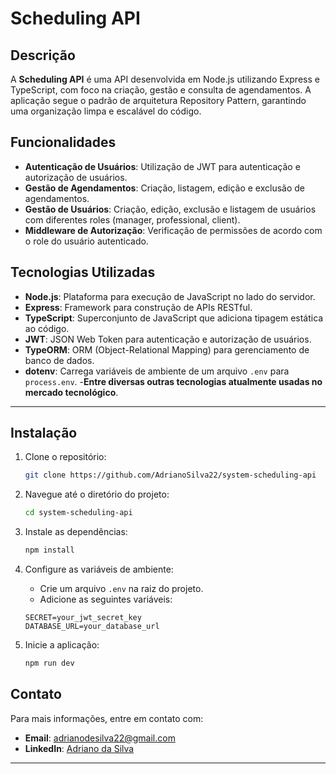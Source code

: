 

# Scheduling API

## Descrição

A **Scheduling API** é uma API desenvolvida em Node.js utilizando Express e TypeScript, com foco na criação, gestão e consulta de agendamentos. A aplicação segue o padrão de arquitetura Repository Pattern, garantindo uma organização limpa e escalável do código.

## Funcionalidades

- **Autenticação de Usuários**: Utilização de JWT para autenticação e autorização de usuários.
- **Gestão de Agendamentos**: Criação, listagem, edição e exclusão de agendamentos.
- **Gestão de Usuários**: Criação, edição, exclusão e listagem de usuários com diferentes roles (manager, professional, client).
- **Middleware de Autorização**: Verificação de permissões de acordo com o role do usuário autenticado.

## Tecnologias Utilizadas

- **Node.js**: Plataforma para execução de JavaScript no lado do servidor.
- **Express**: Framework para construção de APIs RESTful.
- **TypeScript**: Superconjunto de JavaScript que adiciona tipagem estática ao código.
- **JWT**: JSON Web Token para autenticação e autorização de usuários.
- **TypeORM**: ORM (Object-Relational Mapping) para gerenciamento de banco de dados.
- **dotenv**: Carrega variáveis de ambiente de um arquivo `.env` para `process.env`.
-**Entre diversas outras tecnologias atualmente usadas no mercado tecnológico**.

---

## Instalação

1. Clone o repositório:
    ```bash
    git clone https://github.com/AdrianoSilva22/system-scheduling-api
    ```

2. Navegue até o diretório do projeto:
    ```bash
    cd system-scheduling-api
    ```

3. Instale as dependências:
    ```bash
    npm install
    ```

4. Configure as variáveis de ambiente:
    - Crie um arquivo `.env` na raiz do projeto.
    - Adicione as seguintes variáveis:

    ```env
    SECRET=your_jwt_secret_key
    DATABASE_URL=your_database_url
    ```

5. Inicie a aplicação:
    ```bash
    npm run dev
    ```

## Contato

Para mais informações, entre em contato com:

- **Email**: adrianodesilva22@gmail.com
- **LinkedIn**: [Adriano da Silva](https://www.linkedin.com/in/adriano-da-silva-094506256/)

---
